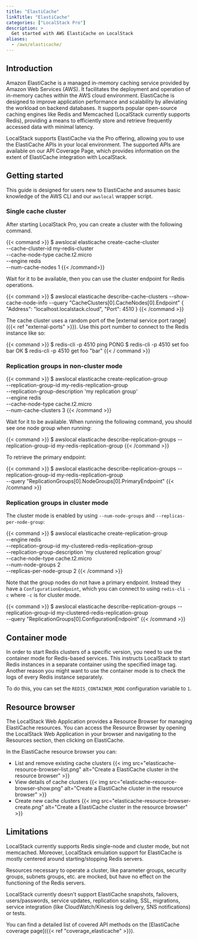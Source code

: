 ```yaml
---
title: "ElastiCache"
linkTitle: "ElastiCache"
categories: ["LocalStack Pro"]
description: >
  Get started with AWS ElastiCache on LocalStack
aliases:
  - /aws/elasticache/
---
```


## Introduction

Amazon ElastiCache is a managed in-memory caching service provided by Amazon Web Services (AWS).
It facilitates the deployment and operation of in-memory caches within the AWS cloud environment.
ElastiCache is designed to improve application performance and scalability by alleviating the workload on backend databases.
It supports popular open-source caching engines like Redis and Memcached (LocalStack currently supports Redis),
providing a means to efficiently store and retrieve frequently accessed data with minimal latency.

LocalStack supports ElastiCache via the Pro offering, allowing you to use the ElastiCache APIs in your local environment.
The supported APIs are available on our API Coverage Page,
which provides information on the extent of ElastiCache integration with LocalStack.


## Getting started

This guide is designed for users new to ElastiCache and assumes basic knowledge of the AWS CLI and our `awslocal` wrapper script.


### Single cache cluster

After starting LocalStack Pro, you can create a cluster with the following command.

{{< command >}}
$ awslocal elasticache create-cache-cluster \
  --cache-cluster-id my-redis-cluster \
  --cache-node-type cache.t2.micro \
  --engine redis \
  --num-cache-nodes 1
{{< /command>}}

Wait for it to be available, then you can use the cluster endpoint for Redis operations.

{{< command >}}
$ awslocal elasticache describe-cache-clusters --show-cache-node-info --query "CacheClusters[0].CacheNodes[0].Endpoint"
{
  "Address": "localhost.localstack.cloud",
  "Port": 4510
}
{{< /command >}}

The cache cluster uses a random port of the [external service port range]({{< ref "external-ports" >}}).
Use this port number to connect to the Redis instance like so:

{{< command >}}
$ redis-cli -p 4510 ping
PONG
$ redis-cli -p 4510 set foo bar
OK
$ redis-cli -p 4510 get foo
"bar"
{{< / command >}}


### Replication groups in non-cluster mode

{{< command >}}
$ awslocal elasticache create-replication-group \
  --replication-group-id my-redis-replication-group \
  --replication-group-description 'my replication group' \
  --engine redis \
  --cache-node-type cache.t2.micro \
  --num-cache-clusters 3
{{< /command >}}

Wait for it to be available. When running the following command, you should see one node group when running:

{{< command >}}
$ awslocal elasticache describe-replication-groups --replication-group-id my-redis-replication-group
{{< /command >}}

To retrieve the primary endpoint:

{{< command >}}
$ awslocal elasticache describe-replication-groups --replication-group-id my-redis-replication-group \
  --query "ReplicationGroups[0].NodeGroups[0].PrimaryEndpoint"
{{< /command >}}


### Replication groups in cluster mode

The cluster mode is enabled by using `--num-node-groups` and `--replicas-per-node-group`:

{{< command >}}
$ awslocal elasticache create-replication-group \
  --engine redis \
  --replication-group-id my-clustered-redis-replication-group \
  --replication-group-description 'my clustered replication group' \
  --cache-node-type cache.t2.micro \
  --num-node-groups 2 \
  --replicas-per-node-group 2
{{< /command >}}

Note that the group nodes do not have a primary endpoint. Instead they have a `ConfigurationEndpoint`, which you can connect to using `redis-cli -c` where `-c` is for cluster mode.

{{< command >}}
$ awslocal elasticache describe-replication-groups --replication-group-id my-clustered-redis-replication-group \
    --query "ReplicationGroups[0].ConfigurationEndpoint"
{{< /command >}}

## Container mode

In order to start Redis clusters of a specific version, you need to use the container mode for Redis-based services.
This instructs LocalStack to start Redis instances in a separate container using the specified image tag.
Another reason you might want to use the container mode is to check the logs of every Redis instance separately.

To do this, you can set the `REDIS_CONTAINER_MODE` configuration variable to `1`.

## Resource browser

The LocalStack Web Application provides a Resource Browser for managing ElastiCache resources.
You can access the Resource Browser by opening the LocalStack Web Application in your browser and navigating to the Resources section, then clicking on ElastiCache.

In the ElastiCache resource browser you can:

* List and remove existing cache clusters
  {{< img src="elasticache-resource-browser-list.png" alt="Create a ElastiCache cluster in the resource browser" >}}
* View details of cache clusters
  {{< img src="elasticache-resource-browser-show.png" alt="Create a ElastiCache cluster in the resource browser" >}}
* Create new cache clusters
  {{< img src="elasticache-resource-browser-create.png" alt="Create a ElastiCache cluster in the resource browser" >}}


## Limitations

LocalStack currently supports Redis single-node and cluster mode, but not memcached.
Moreover, LocalStack emulation support for ElastiCache is mostly centered around starting/stopping Redis servers.

Resources necessary to operate a cluster, like parameter groups, security groups, subnets groups, etc. are mocked, but have no effect on the functioning of the Redis servers.

LocalStack currently doesn't support ElastiCache snapshots, failovers, users/passwords, service updates, replication scaling, SSL, migrations, service integration (like CloudWatch/Kinesis log delivery, SNS notifications) or tests.

You can find a detailed list of covered API methods on the [ElastiCache coverage page]({{< ref "coverage_elasticache" >}}).
